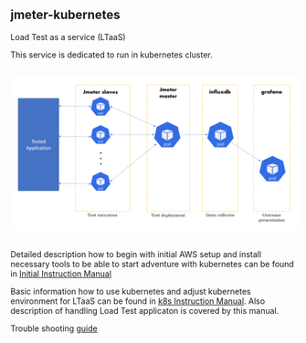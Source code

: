 ## jmeter-kubernetes
Load Test as a service (LTaaS)

This service is dedicated to run in kubernetes cluster.

##
![Alt text](doc/architecture-ltaas.png)

##
Detailed description how to begin with initial AWS setup and install necessary tools to be able to start adventure with kubernetes can be found in [Initial Instruction Manual](https://github.com/adku44/jmeter-kubernetes/blob/main/doc/initial-instruction-manual.md)

Basic information how to use kubernetes and adjust kubernetes environment for LTaaS can be found in [k8s Instruction Manual](https://github.com/adku44/jmeter-kubernetes/blob/main/doc/k8s-instruction-manual.md). Also description of handling Load Test applicaton is covered by this manual. 

Trouble shooting [guide](https://github.com/adku44/jmeter-kubernetes/blob/main/doc/hints.md)
